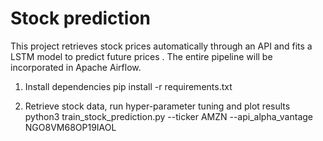 # Stock prediction

This project retrieves stock prices automatically through an API and fits a LSTM model to predict future prices .
The entire pipeline will be incorporated in Apache Airflow.

1. Install dependencies 
pip install -r requirements.txt

2. Retrieve stock data, run hyper-parameter tuning and plot results
python3 train_stock_prediction.py --ticker AMZN --api_alpha_vantage NGO8VM68OP19IAOL
